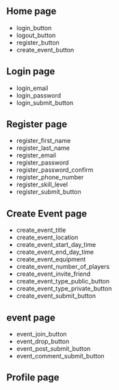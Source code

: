 ## Home page

- login_button
- logout_button
- register_button
- create_event_button

## Login page

- login_email
- login_password
- login_submit_button

## Register page

- register_first_name
- register_last_name
- register_email
- register_password
- register_password_confirm
- register_phone_number
- register_skill_level
- register_submit_button

## Create Event page

- create_event_title
- create_event_location
- create_event_start_day_time
- create_event_end_day_time
- create_event_equipment
- create_event_number_of_players
- create_event_invite_friend
- create_event_type_public_button
- create_event_type_private_button
- create_event_submit_button

## event page

- event_join_button
- event_drop_button
- event_post_submit_button
- event_comment_submit_button

## Profile page
